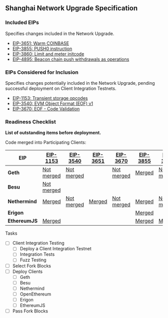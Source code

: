 ## Shanghai Network Upgrade Specification

### Included EIPs
Specifies changes included in the Network Upgrade.

* [EIP-3651: Warm COINBASE](https://eips.ethereum.org/EIPS/eip-3651)
* [EIP-3855: PUSH0 instruction](https://eips.ethereum.org/EIPS/eip-3855)
* [EIP-3860: Limit and meter initcode](https://eips.ethereum.org/EIPS/eip-3860)
* [EIP-4895: Beacon chain push withdrawals as operations](https://eips.ethereum.org/EIPS/eip-4895)

### EIPs Considered for Inclusion
Specifies changes potentially included in the Network Upgrade, pending successful deployment on Client Integration Testnets.

* [EIP-1153: Transient storage opcodes](https://eips.ethereum.org/EIPS/eip-1153)
* [EIP-3540: EVM Object Format (EOF) v1](https://eips.ethereum.org/EIPS/eip-3540)
* [EIP-3670: EOF - Code Validation](https://eips.ethereum.org/EIPS/eip-3670)

### Readiness Checklist

**List of outstanding items before deployment.**

Code merged into Participating Clients:

| EIP | [EIP-1153](https://eips.ethereum.org/EIPS/eip-1153) | [EIP-3540](https://eips.ethereum.org/EIPS/eip-3540) | [EIP-3651](https://eips.ethereum.org/EIPS/eip-3651) | [EIP-3670](https://eips.ethereum.org/EIPS/eip-3670) | [EIP-3855](https://eips.ethereum.org/EIPS/eip-3855) | [EIP-3860](https://eips.ethereum.org/EIPS/eip-3860) | [EIP-4895](https://eips.ethereum.org/EIPS/eip-4895) |
|------|------|------|------|------|------|------|------|
| **Geth**         | [Not merged](https://github.com/ethereum/go-ethereum/pull/26003) | [Not merged](https://github.com/ethereum/go-ethereum/pull/22958) | | [Not merged](https://github.com/ethereum/go-ethereum/pull/24090) | [Merged](https://github.com/ethereum/go-ethereum/pull/24039) | [Not merged](https://github.com/ethereum/go-ethereum/pull/23847) | |
| **Besu**         | [Not merged](https://github.com/hyperledger/besu/pull/4118) | | | | | | [Not merged](https://github.com/hyperledger/besu/pull/4552)|
| **Nethermind**   | [Merged](https://github.com/NethermindEth/nethermind/pull/4126V) | [Not merged](https://github.com/NethermindEth/nethermind/pull/4608)| [Merged](https://github.com/NethermindEth/nethermind/pull/4594)|[Not merged](https://github.com/NethermindEth/nethermind/pull/4609)|[Merged](https://github.com/NethermindEth/nethermind/pull/4599) |[Not merged](https://github.com/NethermindEth/nethermind/pull/4740) |[Not merged](https://github.com/NethermindEth/nethermind/pull/4731) |
| **Erigon**       | | | | | [Merged](https://github.com/ledgerwatch/erigon/pull/5256) | | |
| **EthereumJS**   | [Merged](https://github.com/ethereumjs/ethereumjs-monorepo/pull/1860) | | | | [Merged](https://github.com/ethereumjs/ethereumjs-monorepo/pull/1616) | [Merged](https://github.com/ethereumjs/ethereumjs-monorepo/pull/1619) | |

 Tasks
- [ ] Client Integration Testing
  - [ ] Deploy a Client Integration Testnet
  - [ ] Integration Tests
  - [ ] Fuzz Testing
 - [ ] Select Fork Blocks
 - [ ] Deploy Clients
   - [ ]  Geth
   - [ ]  Besu
   - [ ]  Nethermind
   - [ ]  OpenEthereum
   - [ ]  Erigon
   - [ ]  EthereumJS
 - [ ] Pass Fork Blocks
